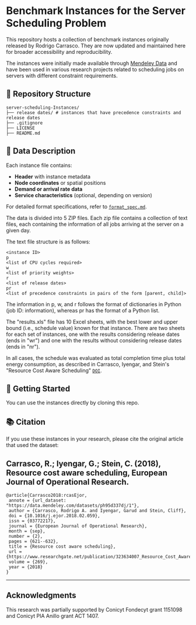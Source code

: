 # Benchmark Instances for the Server Scheduling Problem

This repository hosts a collection of benchmark instances originally released by Rodrigo Carrasco. They are now updated and maintained here for broader accessibility and reproducibility.

The instances were initially made available through [Mendeley Data](https://doi.org/10.17632/PH95D337DJ.1) and have been used in various research projects related to scheduling jobs on servers with different constraint requirements.

## 📁 Repository Structure

```dir
server-scheduling-Instances/
├── release dates/ # instances that have precedence constraints and release dates
├── .gitignore
├── LICENSE
├── README.md
```

## 🧩 Data Description

Each instance file contains:
- **Header** with instance metadata
- **Node coordinates** or spatial positions
- **Demand or arrival rate data**
- **Service characteristics** (optional, depending on version)

For detailed format specifications, refer to [`format_spec.md`](./format_spec.md).

The data is divided into 5 ZIP files. Each zip file contains a collection of text files, each containing the information of all jobs arriving at the server on a given day.

The text file structure is as follows:
```
<instance ID>
p
<list of CPU cycles required>
w
<list of priority weights>
r
<list of release dates>
pr
<list of precedence constraints in pairs of the form [parent, child]>
```

The information in p, w, and r follows the format of dictionaries in Python (job ID: information), whereas pr has the format of a Python list.

The "results.xls" file has 10 Excel sheets, with the best lower and upper bound (i.e., schedule value) known for that instance. There are two sheets for each set of instances, one with the results considering release dates (ends in "wr") and one with the results without considering release dates (ends in "nr"). 

In all cases, the schedule was evaluated as total completion time plus total energy consumption, as described in Carrasco, Iyengar, and Stein's "Resource Cost Aware Scheduling" [`DOI`](https://doi.org/10.1016/j.ejor.2018.02.059).


## 🚀 Getting Started

You can use the instances directly by cloning this repo.

## 📚 Citation
If you use these instances in your research, please cite the original article that used the dataset:

Carrasco, R.; Iyengar, G.; Stein, C. (2018), Resource cost aware scheduling, European Journal of Operational Research.
--------

```cite
@article{Carrasco2018:rcasEjor,
 annote = {url_dataset: "https://data.mendeley.com/datasets/ph95d337dj/1"},
 author = {Carrasco, Rodrigo A. and Iyengar, Garud and Stein, Cliff},
 doi = {10.1016/j.ejor.2018.02.059},
 issn = {03772217},
 journal = {European Journal of Operational Research},
 month = {sep},
 number = {2},
 pages = {621--632},
 title = {Resource cost aware scheduling},
 url = {https://www.researchgate.net/publication/323634007_Resource_Cost_Aware_Scheduling},
 volume = {269},
 year = {2018}
}
```

--------
## Acknowledgments

This research was partially supported by Conicyt Fondecyt grant 1151098 and Conicyt PIA Anillo grant ACT 1407.
